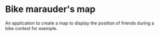 # Bike marauder's map

An application to create a map to display the position of friends during a bike contest for exemple.

